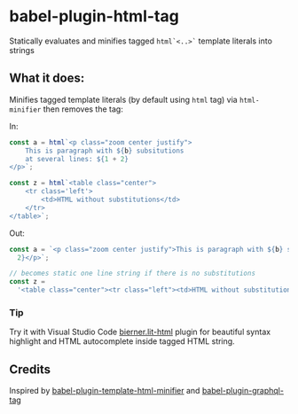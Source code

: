 # babel-plugin-html-tag

Statically evaluates and minifies tagged `` html`<..>` `` template literals into strings

## What it does:

Minifies tagged template literals (by default using `html` tag) via `html-minifier` then removes the tag:

In:

```js
const a = html`<p class="zoom center justify">
    This is paragraph with ${b} subsitutions 
    at several lines: ${1 + 2}
</p>`;

const z = html`<table class="center">
    <tr class='left'>
        <td>HTML without substitutions</td>
    </tr>
</table>`;
```

Out:

```js
const a = `<p class="zoom center justify">This is paragraph with ${b} subsitutions at several lines: ${1 +
  2}</p>`;

// becomes static one line string if there is no substitutions
const z =
  '<table class="center"><tr class="left"><td>HTML without substitutions</td></tr></table>';
```

### Tip

Try it with Visual Studio Code [bierner.lit-html](https://marketplace.visualstudio.com/items?itemName=bierner.lit-html) plugin for beautiful syntax highlight and HTML autocomplete inside tagged HTML string.

## Credits

Inspired by [babel-plugin-template-html-minifier](https://github.com/goto-bus-stop/babel-plugin-template-html-minifier) and [babel-plugin-graphql-tag](https://github.com/gajus/babel-plugin-graphql-tag)

